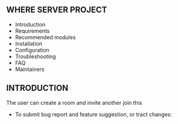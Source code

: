 WHERE SERVER PROJECT
---------------------

 * Introduction
 * Requirements
 * Recommended modules
 * Installation
 * Configuration
 * Troubleshooting
 * FAQ
 * Maintainers


INTRODUCTION
--------------------

The user can create a room and invite another join this

 * To submit bug report and feature suggestion, or tract changes:
